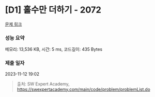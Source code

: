 # [D1] 홀수만 더하기 - 2072 

[문제 링크](https://swexpertacademy.com/main/code/problem/problemDetail.do?contestProbId=AV5QSEhaA5sDFAUq) 

### 성능 요약

메모리: 13,536 KB, 시간: 5 ms, 코드길이: 435 Bytes

### 제출 일자

2023-11-12 19:02



> 출처: SW Expert Academy, https://swexpertacademy.com/main/code/problem/problemList.do